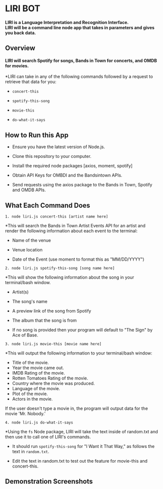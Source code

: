 <h1>LIRI BOT</h1>

<h4>LIRI is a Language Interpretation and Recognition Interface. <br>
LIRI will be a command line node app that takes in parameters and gives you back data.</h4>


<h2>Overview</h2>

<h4>LIRI will search Spotify for songs, Bands in Town for concerts, and OMDB for movies.</h4>

  *LIRI can take in any of the following commands followed by a request to retrieve that data for you:

   * `concert-this`

   * `spotify-this-song`

   * `movie-this`

   * `do-what-it-says`
   
   
 <h2>How to Run this App</h2>
 
   * Ensure you have the latest version of Node.js.

   * Clone this repository to your computer.
   
   * Install the required node packages [axios, moment, spotify] 
   
   * Obtain API Keys for OMBDI and the Bandsintown APIs.

   * Send requests using the axios package to the Bands in Town, Spotify and OMDB APIs.
   
   
<h2>What Each Command Does</h2>
 
  `1. node liri.js concert-this [artist name here]`

 *This will search the Bands in Town Artist Events API for an artist and render the following information about each event to the terminal:

   * Name of the venue

   * Venue location

   * Date of the Event (use moment to format this as "MM/DD/YYYY")
     
  `2. node liri.js spotify-this-song [song name here]`

  *This will show the following information about the song in your terminal/bash window.

   * Artist(s)

   * The song's name

   * A preview link of the song from Spotify

   * The album that the song is from

   * If no song is provided then your program will default to "The Sign" by Ace of Base.
   
  `3. node liri.js movie-this [movie name here]`

  *This will output the following information to your terminal/bash window:
  
   * Title of the movie.
   * Year the movie came out.
   * IMDB Rating of the movie.
   * Rotten Tomatoes Rating of the movie.
   * Country where the movie was produced.
   * Language of the movie.
   * Plot of the movie.
   * Actors in the movie.
    
   If the user doesn't type a movie in, the program will output data for the movie 'Mr. Nobody.' 
    
  `4. node liri.js do-what-it-says`

   *Using the `fs` Node package, LIRI will take the text inside of random.txt and then use it to call one of LIRI's commands.

   * It should run `spotify-this-song` for "I Want it That Way," as follows the text in `random.txt`.

   * Edit the text in random.txt to test out the feature for movie-this and concert-this.
   
   
   <h2>Demonstration Screenshots</h2>
   
   
   

     
